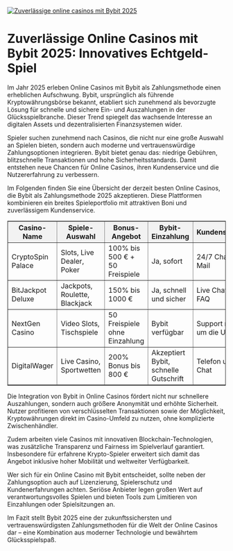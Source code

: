 [![Zuverlässige online casinos mit Bybit 2025](https://123-caf.pages.dev/gitsignup.png)](https://vrmoo.ru/Bt82HjjY)

<h1>Zuverlässige Online Casinos mit Bybit 2025: Innovatives Echtgeld-Spiel</h1> <p>Im Jahr 2025 erleben Online Casinos mit Bybit als Zahlungsmethode einen erheblichen Aufschwung. Bybit, ursprünglich als führende Kryptowährungsbörse bekannt, etabliert sich zunehmend als bevorzugte Lösung für schnelle und sichere Ein- und Auszahlungen in der Glücksspielbranche. Dieser Trend spiegelt das wachsende Interesse an digitalen Assets und dezentralisierten Finanzsystemen wider.</p>  <p>Spieler suchen zunehmend nach Casinos, die nicht nur eine große Auswahl an Spielen bieten, sondern auch moderne und vertrauenswürdige Zahlungsoptionen integrieren. Bybit bietet genau das: niedrige Gebühren, blitzschnelle Transaktionen und hohe Sicherheitsstandards. Damit entstehen neue Chancen für Online Casinos, ihren Kundenservice und die Nutzererfahrung zu verbessern.</p>  <p>Im Folgenden finden Sie eine Übersicht der derzeit besten Online Casinos, die Bybit als Zahlungsmethode 2025 akzeptieren. Diese Plattformen kombinieren ein breites Spieleportfolio mit attraktiven Boni und zuverlässigem Kundenservice.</p>  <table border="1" cellspacing="0" cellpadding="8" style="border-collapse: collapse; width: 100%;">   <thead>     <tr style="background-color: #f2f2f2;">       <th>Casino-Name</th>       <th>Spiele-Auswahl</th>       <th>Bonus-Angebot</th>       <th>Bybit-Einzahlung</th>       <th>Kundenservice</th>     </tr>   </thead>   <tbody>     <tr>       <td>CryptoSpin Palace</td>       <td>Slots, Live Dealer, Poker</td>       <td>100% bis 500 € + 50 Freispiele</td>       <td>Ja, sofort</td>       <td>24/7 Chat & E-Mail</td>     </tr>     <tr>       <td>BitJackpot Deluxe</td>       <td>Jackpots, Roulette, Blackjack</td>       <td>150% bis 1000 €</td>       <td>Ja, schnell und sicher</td>       <td>Live Chat und FAQ</td>     </tr>     <tr>       <td>NextGen Casino</td>       <td>Video Slots, Tischspiele</td>       <td>50 Freispiele ohne Einzahlung</td>       <td>Bybit verfügbar</td>       <td>Support rund um die Uhr</td>     </tr>     <tr>       <td>DigitalWager</td>       <td>Live Casino, Sportwetten</td>       <td>200% Bonus bis 800 €</td>       <td>Akzeptiert Bybit, schnelle Gutschrift</td>       <td>Telefon und Chat</td>     </tr>   </tbody> </table>  <p>Die Integration von Bybit in Online Casinos fördert nicht nur schnellere Auszahlungen, sondern auch größere Anonymität und erhöhte Sicherheit. Nutzer profitieren von verschlüsselten Transaktionen sowie der Möglichkeit, Kryptowährungen direkt im Casino-Umfeld zu nutzen, ohne komplizierte Zwischenhändler.</p>  <p>Zudem arbeiten viele Casinos mit innovativen Blockchain-Technologien, was zusätzliche Transparenz und Fairness im Spielverlauf garantiert. Insbesondere für erfahrene Krypto-Spieler erweitert sich damit das Angebot inklusive hoher Mobilität und weltweiter Verfügbarkeit.</p>  <p>Wer sich für ein Online Casino mit Bybit entscheidet, sollte neben der Zahlungsoption auch auf Lizenzierung, Spielerschutz und Kundenerfahrungen achten. Seriöse Anbieter legen großen Wert auf verantwortungsvolles Spielen und bieten Tools zum Limitieren von Einzahlungen oder Spielsitzungen an.</p>  <p>Im Fazit stellt Bybit 2025 eine der zukunftssichersten und vertrauenswürdigsten Zahlungsmethoden für die Welt der Online Casinos dar – eine Kombination aus moderner Technologie und bewährtem Glücksspielspaß.</p>